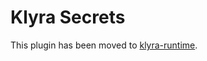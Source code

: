 # Klyra Secrets

This plugin has been moved to [klyra-runtime](https://crates.io/crates/klyra-runtime).
